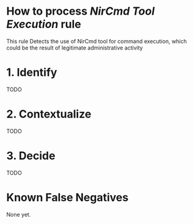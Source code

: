 # How to process *NirCmd Tool Execution* rule
This rule Detects the use of NirCmd tool for command execution, which could be the result of legitimate administrative activity

# 1. Identify
TODO

# 2. Contextualize
TODO

# 3. Decide
TODO

# Known False Negatives
None yet.
